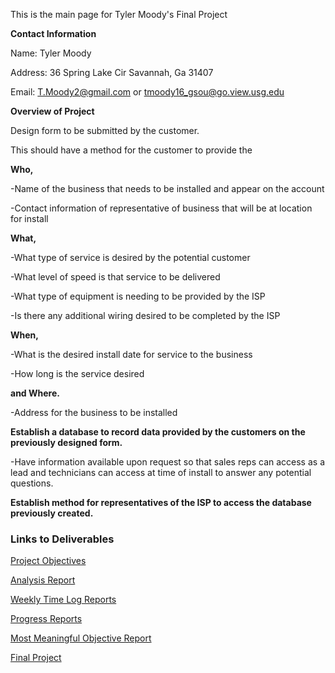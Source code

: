 This is the main page for Tyler Moody's Final Project

**Contact Information**

Name: Tyler Moody

Address: 36 Spring Lake Cir Savannah, Ga 31407

Email: T.Moody2@gmail.com or tmoody16_gsou@go.view.usg.edu

**Overview of Project**

Design form to be submitted by the customer. 

This should have a method for the customer to provide the 

**Who,**

-Name of the business that needs to be installed and appear on the account

-Contact information of representative of business that will be at location for install

**What,**

-What type of service is desired by the potential customer

-What level of speed is that service to be delivered

-What type of equipment is needing to be provided by the ISP

-Is there any additional wiring desired to be completed by the ISP

**When,**

-What is the desired install date for service to the business

-How long is the service desired

**and Where.**

-Address for the business to be installed

**Establish a database to record data provided by the customers on the previously designed form.**

-Have information available upon request so that sales reps can access as a lead and technicians can access at time of install to answer any potential questions. 

**Establish method for representatives of the ISP to access the database previously created.**


### Links to Deliverables

[Project Objectives](https://tmoody02.github.io/Final-Project/Project%20Objectives)

[Analysis Report](https://tmoody02.github.io/Final-Project/Analysis%20Report)

[Weekly Time Log Reports](https://tmoody02/Final-Project/tree/master/Weekly%20Time%20Logs)

[Progress Reports](https://tmoody02.github.io/Final-Project/Progress%20Reports)

[Most Meaningful Objective Report](https://tmoody02.github.io/Final-Project/Most%20Meaningful%20Objective%20Report)

[Final Project](https://tmoody02.github.io/Final-Project/Final%20Project)


